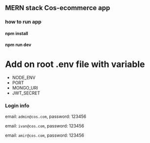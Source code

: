 ## MERN stack Cos-ecommerce app

### how to run app

#### npm install

#### npm run dev

# Add on root .env file with variable

<ul>
    <li>NODE_ENV</li>
    <li>PORT</li>
    <li>MONGO_URI</li>
    <li>JWT_SECRET</li>
</ul>

### Login info

email: `admin@cos.com`,
password: 123456

email: `ivan@cos.com`,
password: 123456

email: `amir@cos.com`,
password: 123456
